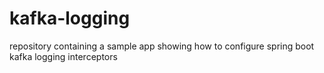 # kafka-logging
repository containing a sample app showing how to configure spring boot kafka logging interceptors
